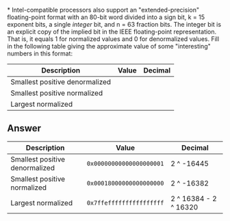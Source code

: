 \*
Intel-compatible processors also support an "extended-precision" floating-point format with an 80-bit word divided into a sign bit, k = 15 exponent bits, a single *integer* bit, and n = 63 fraction bits. The integer bit is an explicit copy of the implied bit in the IEEE floating-point representation. That is, it equals 1 for normalized values and 0 for denormalized values. Fill in the following table giving the approximate value of some "interesting" numbers in this format:

| Description                    | Value | Decimal |
| ------------------------------ | ----- | ------- |
| Smallest positive denormalized |       |         |
| Smallest positive normalized   |       |         |
| Largest normalized             |       |         |


## Answer

| Description                    | Value                    | Decimal               |
| ------------------------------ | ------------------------ | --------------------- |
| Smallest positive denormalized | `0x00000000000000000001` | 2 ^ -16445            |
| Smallest positive normalized   | `0x00018000000000000000` | 2 ^ -16382            |
| Largest normalized             | `0x7ffeffffffffffffffff` | 2 ^ 16384 - 2 ^ 16320 |
